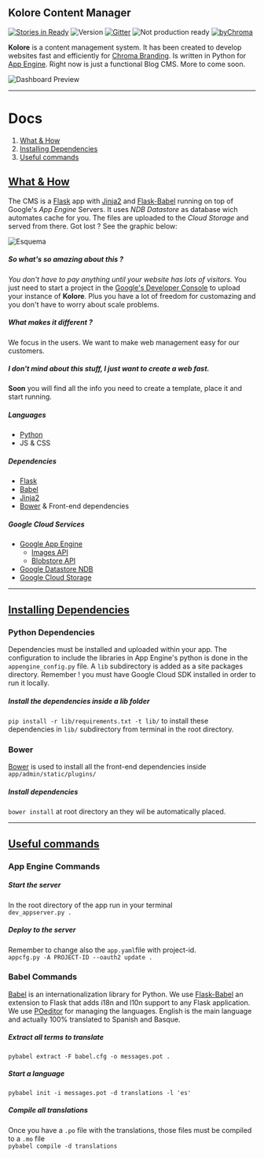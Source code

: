 ## Kolore Content Manager
[![Stories in Ready](https://badge.waffle.io/chroma-branding/kolore.png?label=ready&title=Work%20in%20progress)](https://waffle.io/chrom-abranding/kolore)
![ Version ](http://img.shields.io/badge/v-0.2-2af985.svg)
[![Gitter](http://img.shields.io/badge/Join-Chat-07e96a.svg)](https://gitter.im/ChromaBranding/kolore?utm_source=badge&utm_medium=badge&utm_campaign=pr-badge&utm_content=badge)
![ Not production ready ](http://img.shields.io/badge/Not%20for-Production-red.svg)
[![byChroma](http://img.shields.io/badge/by-Chroma-22f2b8.svg)](http://www.chromabranding.com)


**Kolore** is a content management system. It has been created to develop websites fast and efficiently for [Chroma Branding][0]. Is written in Python for [App Engine][1]. Right now is just a functional Blog CMS. More to come soon.

![ Dashboard Preview ](http://lh6.ggpht.com/UpDBa0WRxeYDhuG3wXLmtZGOG6FQDmR3eSpfBBDXpUGlycZnRv9wRZboT1Hwv51LmLAFeQUvJTAu91Gt1TT7gORBU18u=s1200)


---

# Docs

1. [What & How](#1)
2. [Installing Dependencies](#2)
3. [Useful commands](#3)

<a name="1"></a>
## [What & How](#1)

The CMS is a [Flask][3] app with [Jinja2][5] and [Flask-Babel][4] running on top of Google's *App Engine* Servers. It uses *NDB Datastore* as database wich automates cache for you. The files are uploaded to the *Cloud Storage* and served from there. Got lost ? See the graphic below:

![ Esquema ](http://lh6.ggpht.com/iHK8rVXY-GWuef-V8kFWjhUtgKfT_dhxWykUnbXO2i4a2bkcy_Izy-ts0g9DSEvtP5TihJ3iY4aJD72AIMkni9ljcYk=s1200)

##### So what's so amazing about this ?
*You don't have to pay anything until your website has lots of visitors.* You just need to start a project in the [Google's Developer Console][13] to upload your instance of **Kolore**. Plus you have a lot of freedom for customazing and you don't have to worry about scale problems.

##### What makes it different ?
We focus in the users. We want to make web management easy for our customers. 

##### I don't mind about this stuff, I just want to create a web fast. 
**Soon** you will find all the info you need to create a template, place it and start running.


##### Languages
- [Python][2]
- JS & CSS

##### Dependencies
- [Flask][3]
- [Babel][12]
- [Jinja2][5]
- [Bower][6] & Front-end dependencies

##### Google Cloud Services
- [Google App Engine][1]
    - [Images API][8]
    - [Blobstore API][9]
- [Google Datastore NDB][10]
- [Google Cloud Storage][11]

---
<a name="2"></a>
## [Installing Dependencies](#2)

### Python Dependencies
Dependencies must be installed and uploaded within your app. The configuration to include the libraries in App Engine's python is done in the `appengine_config.py` file. A `lib` subdirectory is added as a site packages directory. Remember ! you must have Google Cloud SDK installed in order to run it locally.

##### Install the dependencies inside a lib folder
`pip install -r lib/requirements.txt -t lib/` to install these dependencies in `lib/` subdirectory from terminal in the root directory.

### Bower
[Bower][6] is used to install all the front-end dependencies inside `app/admin/static/plugins/`

##### Install dependencies
``bower install`` at root directory an they wil be automatically placed.

---
<a name="3"></a>
## [Useful commands](#3)

### App Engine Commands

##### Start the server
In the root directory of the app run in your terminal<br>
`dev_appserver.py .`

##### Deploy to the server
Remember to change also the `app.yaml`file with project-id.<br>
`appcfg.py -A PROJECT-ID --oauth2 update .`

### Babel Commands
[Babel][12] is an internationalization library for Python. We use [Flask-Babel][4] an extension to Flask that adds i18n and l10n support to any Flask application. We use [POeditor][7] for managing the languages. English is the main language and actually 100% translated to Spanish and Basque.

##### Extract all terms to translate
`pybabel extract -F babel.cfg -o messages.pot .`

##### Start a language
`pybabel init -i messages.pot -d translations -l 'es'`

##### Compile all translations
Once you have a `.po` file with the translations, those files must be compiled to a `.mo` file<br>
`pybabel compile -d translations`








[0]: http://www.chromabranding.com
[1]: https://cloud.google.com
[2]: https://www.python.org/
[3]: https://flask.pocoo.org
[4]: https://pythonhosted.org/Flask-Babel/
[5]: http://jinja.pocoo.org/
[6]: http://bower.io
[7]: https://poeditor.com
[8]: https://cloud.google.com/appengine/docs/python/images/
[9]: https://cloud.google.com/appengine/docs/python/blobstore/
[10]: https://cloud.google.com/appengine/docs/python/ndb/
[11]: https://cloud.google.com/storage/
[12]: babel.pocoo.org
[13]: https://console.developers.google.com/project
